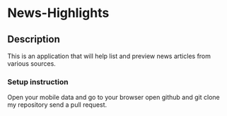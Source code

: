 # News-Highlights
## Description
This is an application that will help list and preview news articles from various sources.
### Setup instruction
Open your mobile data and go to your browser open github and git clone my repository send a pull request.  